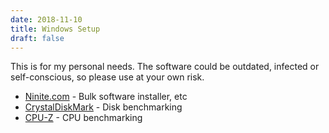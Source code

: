 ```yaml
---
date: 2018-11-10
title: Windows Setup
draft: false
---
```


This is for my personal needs. The software could be outdated, infected or self-conscious, so please use at your own risk.

* [Ninite.com](https://ninite.com) - Bulk software installer, etc
* [CrystalDiskMark](/software/CrystalDiskMark6_0_2.zip) - Disk benchmarking
* [CPU-Z](/software/cpu-z_1.89-en.zip) - CPU benchmarking